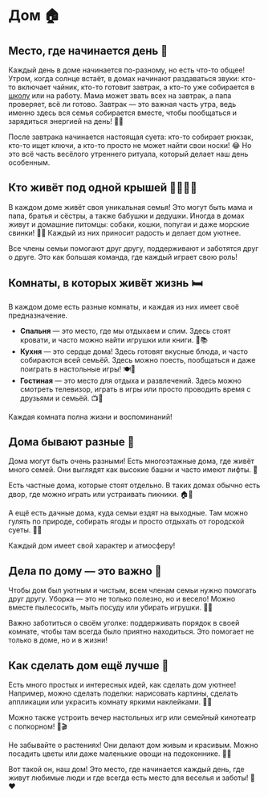 # Дом 🏠

## Место, где начинается день 🌅
Каждый день в доме начинается по-разному, но есть что-то общее! Утром, когда солнце встаёт, в домах начинают раздаваться звуки: кто-то включает чайник, кто-то готовит завтрак, а кто-то уже собирается в [школу](school.md) или на работу. Мама может звать всех на завтрак, а папа проверяет, всё ли готово. Завтрак — это важная часть утра, ведь именно здесь вся семья собирается вместе, чтобы пообщаться и зарядиться энергией на день! 🍳🥛

После завтрака начинается настоящая суета: кто-то собирает рюкзак, кто-то ищет ключи, а кто-то просто не может найти свои носки! 😂 Но это всё часть весёлого утреннего ритуала, который делает наш день особенным.

## Кто живёт под одной крышей 👨‍👩‍👧‍👦
В каждом доме живёт своя уникальная семья! Это могут быть мама и папа, братья и сёстры, а также бабушки и дедушки. Иногда в домах живут и домашние питомцы: собаки, кошки, попугаи и даже морские свинки! 🐶🐱 Каждый из них приносит радость и делает дом уютнее. 

Все члены семьи помогают друг другу, поддерживают и заботятся друг о друге. Это как большая команда, где каждый играет свою роль!

## Комнаты, в которых живёт жизнь 🛏️
В каждом доме есть разные комнаты, и каждая из них имеет своё предназначение. 

- **Спальня** — это место, где мы отдыхаем и спим. Здесь стоят кровати, и часто можно найти игрушки или книги. 🛌📚
- **Кухня** — это сердце дома! Здесь готовят вкусные блюда, и часто собираются всей семьёй. Здесь можно поесть, пообщаться и даже поиграть в настольные игры! 🍽️🎲
- **Гостиная** — это место для отдыха и развлечений. Здесь можно смотреть телевизор, играть в игры или просто проводить время с друзьями и семьёй. 📺🎉

Каждая комната полна жизни и воспоминаний!

## Дома бывают разные 🏡
Дома могут быть очень разными! Есть многоэтажные дома, где живёт много семей. Они выглядят как высокие башни и часто имеют лифты. 🏢

Есть частные дома, которые стоят отдельно. В таких домах обычно есть двор, где можно играть или устраивать пикники. 🏠🌳

А ещё есть дачные дома, куда семьи ездят на выходные. Там можно гулять по природе, собирать ягоды и просто отдыхать от городской суеты. 🍓🌼

Каждый дом имеет свой характер и атмосферу!

## Дела по дому — это важно 🧹
Чтобы дом был уютным и чистым, всем членам семьи нужно помогать друг другу. Уборка — это не только полезно, но и весело! Можно вместе пылесосить, мыть посуду или убирать игрушки. 🧽✨

Важно заботиться о своём уголке: поддерживать порядок в своей комнате, чтобы там всегда было приятно находиться. Это помогает не только в доме, но и в жизни!

## Как сделать дом ещё лучше 🌈
Есть много простых и интересных идей, как сделать дом уютнее! Например, можно сделать поделки: нарисовать картины, сделать аппликации или украсить комнату яркими наклейками. 🎨✨

Можно также устроить вечер настольных игр или семейный кинотеатр с попкорном! 🍿🎬

Не забывайте о растениях! Они делают дом живым и красивым. Можно посадить цветы или даже маленькие овощи на подоконнике. 🌱🌼

Вот такой он, наш дом! Это место, где начинается каждый день, где живут любимые люди и где всегда есть место для веселья и заботы! 🏡❤️